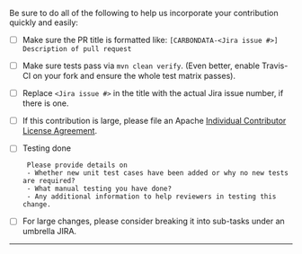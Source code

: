 Be sure to do all of the following to help us incorporate your contribution
quickly and easily:

 - [ ] Make sure the PR title is formatted like:
   `[CARBONDATA-<Jira issue #>] Description of pull request`
 - [ ] Make sure tests pass via `mvn clean verify`. (Even better, enable
       Travis-CI on your fork and ensure the whole test matrix passes).
 - [ ] Replace `<Jira issue #>` in the title with the actual Jira issue
       number, if there is one.
 - [ ] If this contribution is large, please file an Apache
       [Individual Contributor License Agreement](https://www.apache.org/licenses/icla.txt).
 - [ ] Testing done
 
        Please provide details on 
        - Whether new unit test cases have been added or why no new tests are required?
        - What manual testing you have done?
        - Any additional information to help reviewers in testing this change.
         
 - [ ] For large changes, please consider breaking it into sub-tasks under an umbrella JIRA. 
                 
---

